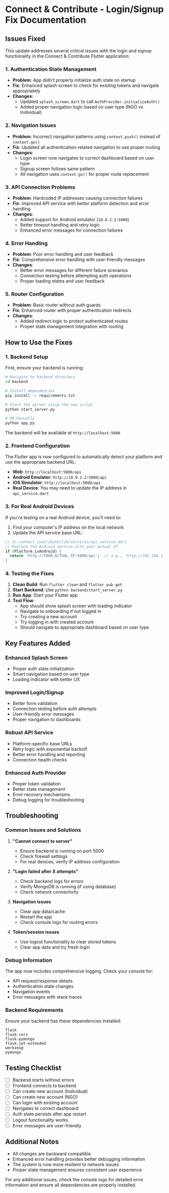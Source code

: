 # Connect & Contribute - Login/Signup Fix Documentation

## Issues Fixed

This update addresses several critical issues with the login and signup functionality in the Connect & Contribute Flutter application:

### 1. Authentication State Management
- **Problem**: App didn't properly initialize auth state on startup
- **Fix**: Enhanced splash screen to check for existing tokens and navigate appropriately
- **Changes**: 
  - Updated `splash_screen.dart` to call `AuthProvider.initializeAuth()`
  - Added proper navigation logic based on user type (NGO vs Individual)

### 2. Navigation Issues
- **Problem**: Incorrect navigation patterns using `context.push()` instead of `context.go()`
- **Fix**: Updated all authentication-related navigation to use proper routing
- **Changes**:
  - Login screen now navigates to correct dashboard based on user type
  - Signup screen follows same pattern
  - All navigation uses `context.go()` for proper route replacement

### 3. API Connection Problems
- **Problem**: Hardcoded IP addresses causing connection failures
- **Fix**: Improved API service with better platform detection and error handling
- **Changes**:
  - Added support for Android emulator (`10.0.2.2:5000`)
  - Better timeout handling and retry logic
  - Enhanced error messages for connection failures

### 4. Error Handling
- **Problem**: Poor error handling and user feedback
- **Fix**: Comprehensive error handling with user-friendly messages
- **Changes**:
  - Better error messages for different failure scenarios
  - Connection testing before attempting auth operations
  - Proper loading states and user feedback

### 5. Router Configuration
- **Problem**: Basic router without auth guards
- **Fix**: Enhanced router with proper authentication redirects
- **Changes**:
  - Added redirect logic to protect authenticated routes
  - Proper state management integration with routing

## How to Use the Fixes

### 1. Backend Setup

First, ensure your backend is running:

```bash
# Navigate to backend directory
cd backend

# Install dependencies
pip install -r requirements.txt

# Start the server using the new script
python start_server.py

# OR manually
python app.py
```

The backend will be available at `http://localhost:5000`

### 2. Frontend Configuration

The Flutter app is now configured to automatically detect your platform and use the appropriate backend URL:

- **Web**: `http://localhost:5000/api`
- **Android Emulator**: `http://10.0.2.2:5000/api`
- **iOS Simulator**: `http://localhost:5000/api`
- **Real Device**: You may need to update the IP address in `api_service.dart`

### 3. For Real Android Devices

If you're testing on a real Android device, you'll need to:

1. Find your computer's IP address on the local network
2. Update the API service base URL:

```dart
// In connect_contribute/lib/services/api_service.dart
// Replace the Android section with your actual IP
if (Platform.isAndroid) {
  return 'http://YOUR_ACTUAL_IP:5000/api';  // e.g., 'http://192.168.1.100:5000/api'
}
```

### 4. Testing the Fixes

1. **Clean Build**: Run `flutter clean` and `flutter pub get`
2. **Start Backend**: Use `python backend/start_server.py`
3. **Run App**: Start your Flutter app
4. **Test Flow**:
   - App should show splash screen with loading indicator
   - Navigate to onboarding if not logged in
   - Try creating a new account
   - Try logging in with created account
   - Should navigate to appropriate dashboard based on user type

## Key Features Added

### Enhanced Splash Screen
- Proper auth state initialization
- Smart navigation based on user type
- Loading indicator with better UX

### Improved Login/Signup
- Better form validation
- Connection testing before auth attempts
- User-friendly error messages
- Proper navigation to dashboards

### Robust API Service
- Platform-specific base URLs
- Retry logic with exponential backoff
- Better error handling and reporting
- Connection health checks

### Enhanced Auth Provider
- Proper token validation
- Better state management
- Error recovery mechanisms
- Debug logging for troubleshooting

## Troubleshooting

### Common Issues and Solutions

1. **"Cannot connect to server"**
   - Ensure backend is running on port 5000
   - Check firewall settings
   - For real devices, verify IP address configuration

2. **"Login failed after X attempts"**
   - Check backend logs for errors
   - Verify MongoDB is running (if using database)
   - Check network connectivity

3. **Navigation issues**
   - Clear app data/cache
   - Restart the app
   - Check console logs for routing errors

4. **Token/session issues**
   - Use logout functionality to clear stored tokens
   - Clear app data and try fresh login

### Debug Information

The app now includes comprehensive logging. Check your console for:
- API request/response details
- Authentication state changes
- Navigation events
- Error messages with stack traces

### Backend Requirements

Ensure your backend has these dependencies installed:
```
flask
flask-cors
flask-pymongo
flask-jwt-extended
werkzeug
pymongo
```

## Testing Checklist

- [ ] Backend starts without errors
- [ ] Frontend connects to backend
- [ ] Can create new account (Individual)
- [ ] Can create new account (NGO)
- [ ] Can login with existing account
- [ ] Navigates to correct dashboard
- [ ] Auth state persists after app restart
- [ ] Logout functionality works
- [ ] Error messages are user-friendly

## Additional Notes

- All changes are backward compatible
- Enhanced error handling provides better debugging information
- The system is now more resilient to network issues
- Proper state management ensures consistent user experience

For any additional issues, check the console logs for detailed error information and ensure all dependencies are properly installed.